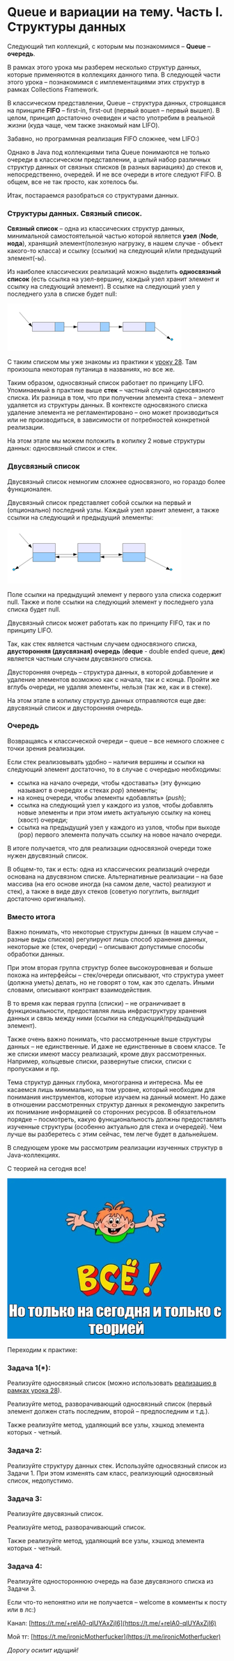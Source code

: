 Queue и вариации на тему. Часть I. Структуры данных
===================================================

Следующий тип коллекций, с которым мы познакомимся – **Queue** – **очередь**.

В рамках этого урока мы разберем несколько структур данных, которые применяются в коллекциях данного типа. В следующей части этого урока – познакомимся с имплементациями этих структур в рамках Collections Framework.

В классическом представлении, Queue – структура данных, строящаяся на принципе **FIFO** – first-in, first-out (первый вошел – первый вышел). В целом, принцип достаточно очевиден и часто употребим в реальной жизни (куда чаще, чем также знакомый нам LIFO).

Забавно, но программная реализация FIFO сложнее, чем LIFO:)

Однако в Java под коллекциями типа Queue понимаются не только очереди в классическом представлении, а целый набор различных структур данных от связных списков (в разных вариациях) до стеков и, непосредственно, очередей. И не все очереди в итоге следуют FIFO. В общем, все не так просто, как хотелось бы.

Итак, постараемся разобраться со структурами данных.


### Структуры данных. Связный список.

**Связный список** – одна из классических структур данных, минимальной самостоятельной частью которой является **узел** (**Node**, **нода**), хранящий элемент(полезную нагрузку, в нашем случае - объект какого-то класса) и ссылку (ссылки) на следующий и/или предыдущий элемент(-ы).

Из наиболее классических реализаций можно выделить **односвязный список** (есть ссылка на узел-вершину, каждый узел хранит элемент и ссылку на следующий элемент). В ссылке на следующий узел у последнего узла в списке будет null:

![39_singly_linked_list.png](..%2F..%2F..%2Ffile%2F40_singly_linked_list.png)


С таким списком мы уже знакомы из практики к [уроку 28](..%2F..%2Fjava-core%2F28%2FGenerics.md). Там произошла некоторая путаница в названиях, но все же.

Таким образом, односвязный список работает по принципу LIFO. Упоминаемый в практике выше **стек** – частный случай односвязного списка. Их разница в том, что при получении элемента стека – элемент удаляется из структуры данных. В контексте односвязного списка удаление элемента не регламентировано – оно может производиться или не производиться, в зависимости от потребностей конкретной реализации.

На этом этапе мы можем положить в копилку 2 новые структуры данных: односвязный список и стек.


### Двусвязный список

Двусвязный список немногим сложнее односвязного, но гораздо более функционален.

Двусвязный список представляет собой ссылки на первый и (опционально) последний узлы. Каждый узел хранит элемент, а также ссылки на следующий и предыдущий элементы:

![39_doubly_linked_list.png](..%2F..%2F..%2Ffile%2F40_doubly_linked_list.png)


Поле ссылки на предыдущий элемент у первого узла списка содержит null. Также и поле ссылки на следующий элемент у последнего узла списка будет null.

Двусвязный список может работать как по принципу FIFO, так и по принципу LIFO.

Так, как стек является частным случаем односвязного списка, **двусторонняя (двусвязная) очередь** (**deque** - double ended queue, **дек**) является частным случаем двусвязного списка.

Двусторонняя очередь – структура данных, в которой добавление и удаление элементов возможно как с начала, так и с конца. Пройти же вглубь очереди, не удаляя элементы, нельзя (так же, как и в стеке).

На этом этапе в копилку структур данных отправляются еще две: двусвязный список и двусторонняя очередь.


### Очередь

Возвращаясь к классической очереди – queue – все немного сложнее с точки зрения реализации.

Если стек реализовывать удобно – наличия вершины и ссылки на следующий элемент достаточно, то в случае с очередью необходимы:

* ссылка на начало очереди, чтобы «доставать» (эту функцию называют в очередях и стеках _pop_) элементы;
* на конец очереди, чтобы элементы «добавлять» (_push_);
* ссылка на следующий узел у каждого из узлов, чтобы добавлять новые элементы и при этом иметь актуальную ссылку на конец (хвост) очереди;
* ссылка на предыдущий узел у каждого из узлов, чтобы при выходе (pop) первого элемента получать ссылку на новое начало очереди.

В итоге получается, что для реализации односвязной очереди тоже нужен двусвязный список.

В общем-то, так и есть: одна из классических реализаций очереди основана на двусвязном списке. Альтернативные реализации – на базе массива (на его основе иногда (на самом деле, часто) реализуют и стек), а также в виде двух стеков (советую погуглить, выглядит достаточно оригинально).


### Вместо итога

Важно понимать, что некоторые структуры данных (в нашем случае – разные виды списков) регулируют лишь способ хранения данных, некоторые же (стек, очереди) – описывают допустимые способы обработки данных.

При этом вторая группа структур более высокоуровневая и больше похожа на интерфейсы – стек/очереди описывают, что структура умеет (должна уметь) делать, но не говорят о том, как это сделать. Иными словами, описывают контракт взаимодействия.

В то время как первая группа (списки) – не ограничивает в функциональности, предоставляя лишь инфраструктуру хранения данных и связь между ними (ссылки на следующий/предыдущий элемент).

Также очень важно понимать, что рассмотренные выше структуры данных – не единственные. И даже не единственные в своем классе. Те же списки имеют массу реализаций, кроме двух рассмотренных. Например, кольцевые списки, развернутые списки, списки с пропусками и пр.

Тема структур данных глубока, многогранна и интересна. Мы ее касаемся лишь минимально, на том уровне, который необходим для понимания инструментов, которые изучаем на данный момент. Но даже в отношении рассмотренных структур данных я рекомендую закрепить их понимание информацией со сторонних ресурсов. В обязательном порядке – посмотреть, какую функциональность должны предоставлять изученные структуры (особенно актуально для стека и очередей). Чем лучше вы разберетесь с этим сейчас, тем легче будет в дальнейшем.

В следующем уроке мы рассмотрим реализации изученных структур в Java-коллекциях.


С теорией на сегодня все!

![end_of_the_lesson2.png](..%2F..%2F..%2Ffile%2Fend_of_the_lesson2.png)


Переходим к практике:

### Задача 1(\*):

Реализуйте односвязный список (можно использовать [реализацию в рамках урока 28](https://github.com/KFalcon2022/practical-tasks/blob/master/src/com/walking/lesson28_generics1/task4/structure/Stack.java)).

Реализуйте метод, разворачивающий односвязный список (первый элемент должен стать последним, второй – предпоследним и т.д.).

Также реализуйте метод, удаляющий все узлы, хэшкод элемента которых - четный.


### Задача 2:

Реализуйте структуру данных стек. Используйте односвязный список из Задачи 1. При этом изменять сам класс, реализующий односвязный список, недопустимо.


### Задача 3:

Реализуйте двусвязный список.

Реализуйте метод, разворачивающий список.

Также реализуйте метод, удаляющий все узлы, хэшкод элемента которых - четный.


### Задача 4:

Реализуйте одностороннюю очередь на базе двусвязного списка из Задачи 3.


Если что-то непонятно или не получается – welcome в комменты к посту или в лс:)

Канал: [https://t.me/+relA0-qlUYAxZjI6](https://t.me/+relA0-qlUYAxZjI6)

Мой тг: [https://t.me/ironicMotherfucker](https://t.me/ironicMotherfucker)

_Дорогу осилит идущий!_